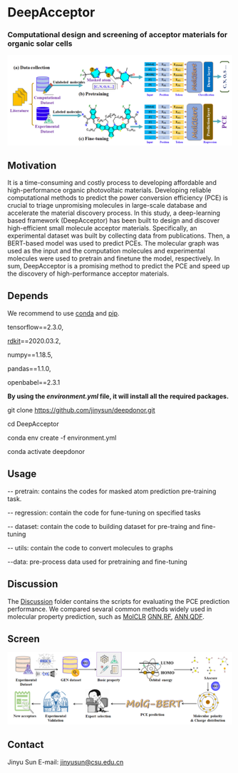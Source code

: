 # DeepAcceptor

### **Computational design and screening of acceptor materials for organic solar cells**

![workflow](workflow.jpg)

## Motivation

It is a time-consuming and costly process to developing affordable and high-performance organic photovoltaic materials. Developing reliable computational methods to predict the power conversion efficiency (PCE) is crucial to triage unpromising molecules in large-scale database and accelerate the material discovery process. In this study, a deep-learning based framework (DeepAcceptor) has been built to design and discover high-efficient small molecule acceptor materials. Specifically, an experimental dataset was built by collecting data from publications. Then, a BERT-based model was used to predict PCEs. The molecular graph was used as the input and the computation molecules and experimental molecules were used to pretrain and finetune the model, respectively. In sum, DeepAcceptor is a promising method to predict the PCE and speed up the discovery of high-performance acceptor materials.

## Depends

We recommend to use [conda](https://conda.io/docs/user-guide/install/download.html) and [pip](https://pypi.org/project/pip/).

tensorflow==2.3.0, 

[rdkit](https://rdkit.org/)==2020.03.2, 

numpy==1.18.5, 

pandas==1.1.0, 

openbabel==2.3.1

**By using the *environment.yml* file, it will install all the required packages.**

git clone https://github.com/jinysun/deepdonor.git

cd DeepAcceptor

conda env create -f environment.yml

conda activate deepdonor

## Usage

-- pretrain:
    contains the codes for masked atom prediction pre-training task.
    
-- regression:
    contain the code for fune-tuning on specified tasks
    
-- dataset:
    contain the code to building dataset for pre-traing and fine-tuning 
    
-- utils:
    contain the code to convert molecules to graphs
    
 --data:
    pre-process data used for pretraining and fine-tuning 

## Discussion 

The [Discussion](https://github.com/JinYSun/DeepDonor/tree/main/discussion) folder contains the scripts for evaluating the PCE prediction performance.  We compared sevaral common methods widely used in molecular property prediction, such as [MolCLR](https://github.com/JinYSun/DeepAcceptor/blob/main/discussion/MolCLR.py) [GNN](https://github.com/JinYSun/DeepAcceptor/blob/main/discussion/GNN.py),[RF](https://github.com/JinYSun/DeepAcceptor/blob/main/discussion/RF.py), [ANN](https://github.com/JinYSun/DeepDonor/blob/main/discussion/ANN.py),[QDF](https://github.com/JinYSun/DeepAcceptor/blob/main/discussion/QDF.py).

## Screen

![screen](screen.jpg)

## Contact

Jinyu Sun E-mail: [jinyusun@csu.edu.cn](mailto:jinyusun@csu.edu.cn)

